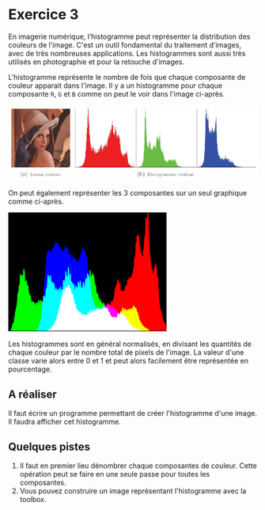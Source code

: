 # Exercice 3

En imagerie numérique, l’histogramme peut représenter la distribution des couleurs de l'image. C'est un outil fondamental du traitement d'images, avec de très nombreuses applications. Les histogrammes sont aussi très utilisés en photographie et pour la retouche d'images.

L'histogramme représente le nombre de fois que chaque composante de couleur apparait dans l'image. Il y a un histogramme pour chaque composante `R`, `G` et `B` comme on peut le voir dans l'image ci-après. 

![Histogramme 1](images/histo1.jpg)

On peut également représenter les 3 composantes sur un seul graphique comme ci-après.

![Histogramme 2](images/histo2.png) 

Les histogrammes sont en général normalisés, en divisant les quantités de chaque couleur par le nombre total de pixels de l'image. La valeur d'une classe varie alors entre 0 et 1 et peut alors facilement être représentée en pourcentage.

## A réaliser

Il faut écrire un programme permettant de créer l'histogramme d'une image. Il faudra afficher cet histogramme.

## Quelques pistes
1. Il faut en premier lieu dénombrer chaque composantes de couleur. Cette opération peut se faire en une seule passe pour toutes les composantes.
1. Vous pouvez construire un image représentant l'histogramme avec la toolbox.
